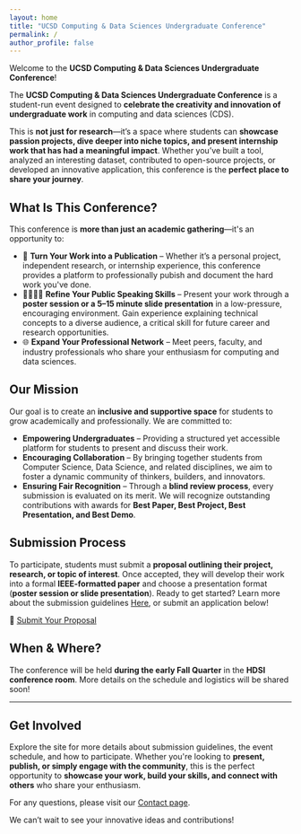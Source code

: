 ```yaml
---
layout: home
title: "UCSD Computing & Data Sciences Undergraduate Conference"
permalink: /
author_profile: false
---
```


Welcome to the **UCSD Computing & Data Sciences Undergraduate Conference**!

The **UCSD Computing & Data Sciences Undergraduate Conference** is a student-run event designed to **celebrate the creativity and innovation of undergraduate work** in computing and data sciences (CDS).

This is **not just for research**—it’s a space where students can **showcase passion projects, dive deeper into niche topics, and present internship work that has had a meaningful impact**. Whether you’ve built a tool, analyzed an interesting dataset, contributed to open-source projects, or developed an innovative application, this conference is the **perfect place to share your journey**.

## What Is This Conference?

This conference is **more than just an academic gathering**—it's an opportunity to:

- 📜 **Turn Your Work into a Publication** – Whether it’s a personal project, independent research, or internship experience, this conference provides a platform to professionally pubish and document the hard work you've done.
- 🫱🏽‍🫲🏾 **Refine Your Public Speaking Skills** – Present your work through a **poster session or a 5–15 minute slide presentation** in a low-pressure, encouraging environment. Gain experience explaining technical concepts to a diverse audience, a critical skill for future career and research opportunities.
- 🌐 **Expand Your Professional Network** – Meet peers, faculty, and industry professionals who share your enthusiasm for computing and data sciences.

## Our Mission

Our goal is to create an **inclusive and supportive space** for students to grow academically and professionally. We are committed to:

- **Empowering Undergraduates** – Providing a structured yet accessible platform for students to present and discuss their work.
- **Encouraging Collaboration** – By bringing together students from Computer Science, Data Science, and related disciplines, we aim to foster a dynamic community of thinkers, builders, and innovators.
- **Ensuring Fair Recognition** – Through a **blind review process**, every submission is evaluated on its merit. We will recognize outstanding contributions with awards for **Best Paper, Best Project, Best Presentation, and Best Demo**.


## **Submission Process**
To participate, students must submit a **proposal outlining their project, research, or topic of interest**. Once accepted, they will develop their work into a formal **IEEE-formatted paper** and choose a presentation format (**poster session or slide presentation**). Ready to get started? Learn more about the submission guidelines [Here](/submission/), or submit an application below!

📌 [Submit Your Proposal](https://docs.google.com/forms/d/1rzDWWH-4ytHpyIjoJF7xkPvsrbebqWS-iH42dQ8ojOs/edit)


## **When & Where?**
The conference will be held **during the early Fall Quarter** in the **HDSI conference room**. More details on the schedule and logistics will be shared soon!

---

## Get Involved
Explore the site for more details about submission guidelines, the event schedule, and how to participate. Whether you're looking to **present, publish, or simply engage with the community**, this is the perfect opportunity to **showcase your work, build your skills, and connect with others** who share your enthusiasm.

For any questions, please visit our [Contact page](/contact/).

We can’t wait to see your innovative ideas and contributions!

